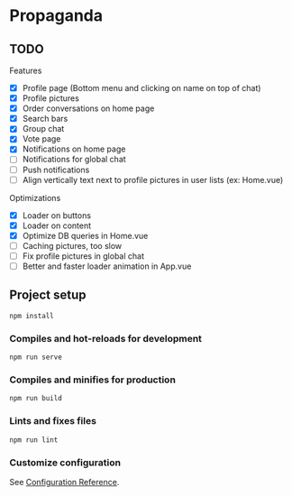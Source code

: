 # Propaganda

## TODO
Features
- [x] Profile page (Bottom menu and clicking on name on top of chat)
- [x] Profile pictures
- [x] Order conversations on home page
- [x] Search bars
- [x] Group chat
- [x] Vote page
- [x] Notifications on home page
- [ ] Notifications for global chat
- [ ] Push notifications
- [ ] Align vertically text next to profile pictures in user lists (ex: Home.vue)

Optimizations
- [x] Loader on buttons
- [x] Loader on content
- [x] Optimize DB queries in Home.vue
- [ ] Caching pictures, too slow
- [ ] Fix profile pictures in global chat
- [ ] Better and faster loader animation in App.vue

## Project setup
```
npm install
```

### Compiles and hot-reloads for development
```
npm run serve
```

### Compiles and minifies for production
```
npm run build
```

### Lints and fixes files
```
npm run lint
```

### Customize configuration
See [Configuration Reference](https://cli.vuejs.org/config/).
